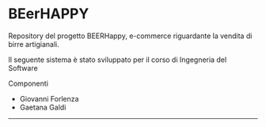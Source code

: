 # BEerHAPPY

Repository del progetto BEERHappy, e-commerce riguardante la vendita di birre artigianali.

Il seguente sistema è stato sviluppato per il corso di Ingegneria del Software

Componenti

 * Giovanni Forlenza 
 * Gaetana Galdi
 
______________________________________________________________________________________________
